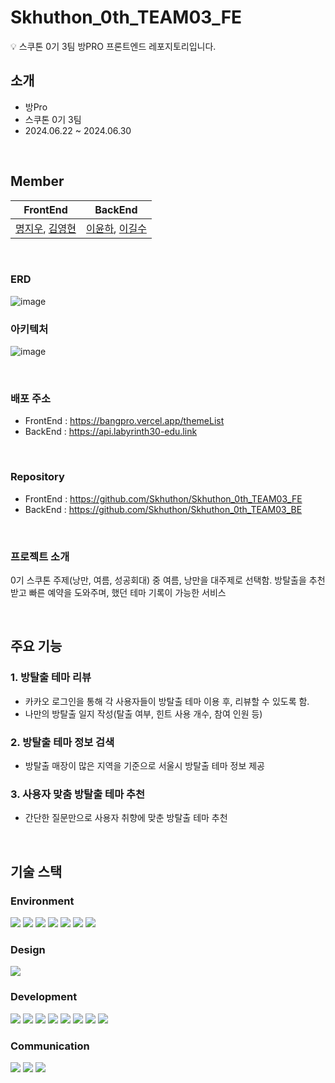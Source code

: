 # Skhuthon_0th_TEAM03_FE
💡 스쿠톤 0기 3팀 방PRO 프론트엔드 레포지토리입니다. 

## 소개
<ul>
  <li>방Pro</li>
  <li>스쿠톤 0기 3팀</li>
  <li>2024.06.22 ~ 2024.06.30</li>
</ul>
<br>

## Member
|                                              FrontEnd                                 |                                BackEnd                                 |
|:-----------------------------------------------------------------------:|:----------------------------------------------------------------------:|
|   [명지우](https://github.com/MyungJiwoo), [김영현](https://github.com/202212025) | [이윤하](https://github.com/labyrinth30), [이길수](https://github.com/kons2003) |

<br>

### ERD
![image](https://github.com/Skhuthon/Skhuthon_0th_TEAM03_BE/assets/96938589/9de2d0f9-baa9-42c8-b27f-705e1cbc8ea9)
<br>

### 아키텍처
![image](https://github.com/Skhuthon/Skhuthon_0th_TEAM03_BE/assets/96938589/14148f20-46d4-49dd-8483-579e7f9853d8)


<br>

### 배포 주소
- FrontEnd : https://bangpro.vercel.app/themeList <br>
- BackEnd : https://api.labyrinth30-edu.link

<br>

### Repository
- FrontEnd : https://github.com/Skhuthon/Skhuthon_0th_TEAM03_FE <br>
- BackEnd : https://github.com/Skhuthon/Skhuthon_0th_TEAM03_BE

<br>

### 프로젝트 소개

0기 스쿠톤 주제(낭만, 여름, 성공회대) 중 여름, 낭만을 대주제로 선택함. 방탈출을 추천 받고 빠른 예약을 도와주며, 했던 테마 기록이 가능한 서비스

<br>

## 주요 기능
### 1. 방탈출 테마 리뷰
- 카카오 로그인을 통해 각 사용자들이 방탈출 테마 이용 후, 리뷰할 수 있도록 함.
- 나만의 방탈출 일지 작성(탈출 여부, 힌트 사용 개수, 참여 인원 등)

### 2. 방탈출 테마 정보 검색
- 방탈출 매장이 많은 지역을 기준으로 서울시 방탈출 테마 정보 제공

### 3. 사용자 맞춤 방탈출 테마 추천
- 간단한 질문만으로 사용자 취향에 맞춘 방탈출 테마 추천

<br>

## 기술 스택
### Environment
<img src="https://img.shields.io/badge/intellij idea-000000?style=for-the-badge&logo=intellij idea&logoColor=white">
<img src="https://img.shields.io/badge/github-181717?style=for-the-badge&logo=github&logoColor=white">
<img src="https://img.shields.io/badge/git-F05032?style=for-the-badge&logo=git&logoColor=white">
<img src="https://img.shields.io/badge/Visual%20Studio%20Code-0078d7.svg?style=for-the-badge&logo=visual-studio-code&logoColor=white">
<img src="https://img.shields.io/badge/Postman-FF6C37?style=for-the-badge&logo=postman&logoColor=white">
<img src="https://img.shields.io/badge/Insomnia-black?style=for-the-badge&logo=insomnia&logoColor=5849BE">
<img src="https://img.shields.io/badge/-Swagger-%23Clojure?style=for-the-badge&logo=swagger&logoColor=white">

### Design
<img src="https://img.shields.io/badge/figma-%23F24E1E.svg?style=for-the-badge&logo=figma&logoColor=white">

### Development
<img src="https://img.shields.io/badge/aws-FF9900?style=for-the-badge&logo=amazoncloudwatch&logoColor=white">
<img src="https://img.shields.io/badge/postgres-%23316192.svg?style=for-the-badge&logo=postgresql&logoColor=white">
<img src="https://img.shields.io/badge/nestjs-%23E0234E.svg?style=for-the-badge&logo=nestjs&logoColor=white">
<img src="https://img.shields.io/badge/node.js-6DA55F?style=for-the-badge&logo=node.js&logoColor=white">
<img src="https://img.shields.io/badge/typescript-%23007ACC.svg?style=for-the-badge&logo=typescript&logoColor=white"> 
<img src="https://img.shields.io/badge/react-%2320232a.svg?style=for-the-badge&logo=react&logoColor=%2361DAFB">
<img src="https://img.shields.io/badge/Vercel-000000?style=flat-square&logo=Vercel&logoColor=white"/>
<img src="https://img.shields.io/badge/threejs-black?style=for-the-badge&logo=three.js&logoColor=white"/>

### Communication
<img src="https://img.shields.io/badge/kakaotalk-ffcd00.svg?style=for-the-badge&logo=kakaotalk&logoColor=000000">
<img src="https://img.shields.io/badge/discord-5865F2?style=for-the-badge&logo=discord&logoColor=white"> 
<img src="https://img.shields.io/badge/notion-000000?style=for-the-badge&logo=notion&logoColor=white">
